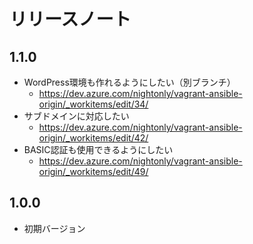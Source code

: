 # リリースノート

## 1.1.0

- WordPress環境も作れるようにしたい（別ブランチ）
  - https://dev.azure.com/nightonly/vagrant-ansible-origin/_workitems/edit/34/
- サブドメインに対応したい
  - https://dev.azure.com/nightonly/vagrant-ansible-origin/_workitems/edit/42/
- BASIC認証も使用できるようにしたい
  - https://dev.azure.com/nightonly/vagrant-ansible-origin/_workitems/edit/49/

## 1.0.0

- 初期バージョン
